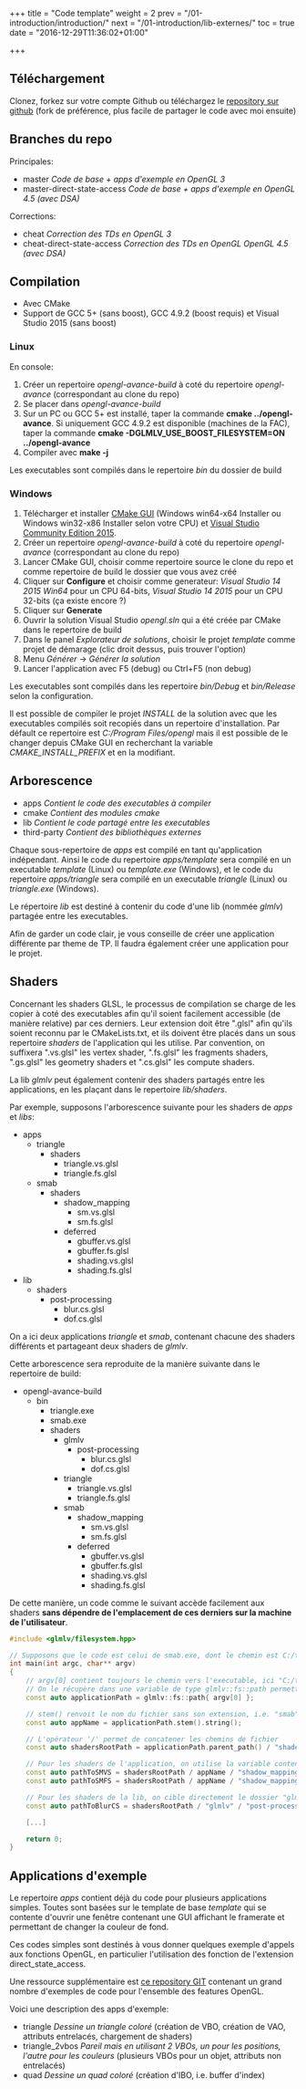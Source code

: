 +++
title = "Code template"
weight = 2
prev = "/01-introduction/introduction/"
next = "/01-introduction/lib-externes/"
toc = true
date = "2016-12-29T11:36:02+01:00"

+++

## Téléchargement

Clonez, forkez sur votre compte Github ou téléchargez le [repository sur github](https://github.com/Celeborn2BeAlive/opengl-avance) (fork de préférence, plus facile de partager le code avec moi ensuite)

## Branches du repo

Principales:

- master *Code de base + apps d'exemple en OpenGL 3*
- master-direct-state-access *Code de base + apps d'exemple en OpenGL 4.5 (avec DSA)*

Corrections:

- cheat *Correction des TDs en OpenGL 3*
- cheat-direct-state-access *Correction des TDs en OpenGL OpenGL 4.5 (avec DSA)*

## Compilation

- Avec CMake
- Support de GCC 5+ (sans boost), GCC 4.9.2 (boost requis) et Visual Studio 2015 (sans boost)

### Linux

En console:

1. Créer un repertoire *opengl-avance-build* à coté du repertoire *opengl-avance* (correspondant au clone du repo)
2. Se placer dans *opengl-avance-build*
3. Sur un PC ou GCC 5+ est installé, taper la commande **cmake ../opengl-avance**. Si uniquement GCC 4.9.2 est disponible (machines de la FAC), taper la commande **cmake -DGLMLV_USE_BOOST_FILESYSTEM=ON ../opengl-avance**
4. Compiler avec **make -j**

Les executables sont compilés dans le repertoire *bin* du dossier de build

### Windows

1. Télécharger et installer [CMake GUI](https://cmake.org/download/) (Windows win64-x64 Installer ou Windows win32-x86 Installer selon votre CPU) et [Visual Studio Community Edition 2015](https://www.visualstudio.com/fr/vs/community/).
2. Créer un repertoire *opengl-avance-build* à coté du repertoire *opengl-avance* (correspondant au clone du repo)
3. Lancer CMake GUI, choisir comme repertoire source le clone du repo et comme repertoire de build le dossier que vous avez créé
4. Cliquer sur **Configure** et choisir comme generateur: *Visual Studio 14 2015 Win64* pour un CPU 64-bits, *Visual Studio 14 2015* pour un CPU 32-bits (ça existe encore ?)
5. Cliquer sur **Generate**
6. Ouvrir la solution Visual Studio *opengl.sln* qui a été créée par CMake dans le repertoire de build
7. Dans le panel *Explorateur de solutions*, choisir le projet *template* comme projet de démarage (clic droit dessus, puis trouver l'option)
8. Menu *Générer* -> *Générer la solution*
9. Lancer l'application avec F5 (debug) ou Ctrl+F5 (non debug)

Les executables sont compilés dans les repertoire *bin/Debug* et *bin/Release* selon la configuration.

Il est possible de compiler le projet *INSTALL* de la solution avec que les executables compilés soit recopiés dans un repertoire d'installation. Par défault ce repertoire est *C:/Program Files/opengl* mais il est possible de le changer depuis CMake GUI en recherchant la variable *CMAKE_INSTALL_PREFIX* et en la modifiant.

## Arborescence

- apps *Contient le code des executables à compiler*
- cmake *Contient des modules cmake*
- lib *Contient le code partagé entre les executables*
- third-party *Contient des bibliothèques externes*

Chaque sous-repertoire de *apps* est compilé en tant qu'application indépendant. Ainsi le code du repertoire *apps/template* sera compilé en un executable *template* (Linux) ou *template.exe* (Windows), et le code du repertoire *apps/triangle* sera compilé en un executable *triangle* (Linux) ou *triangle.exe* (Windows).

Le répertoire *lib* est destiné à contenir du code d'une lib (nommée *glmlv*) partagée entre les executables.

Afin de garder un code clair, je vous conseille de créer une application différente par theme de TP. Il faudra également créer une application pour le projet.

## Shaders

Concernant les shaders GLSL, le processus de compilation se charge de les copier à coté des executables afin qu'il soient facilement accessible (de manière relative) par ces derniers. Leur extension doit être ".glsl" afin qu'ils soient reconnu par le CMakeLists.txt, et ils doivent être placés dans un sous repertoire *shaders* de l'application qui les utilise. Par convention, on suffixera ".vs.glsl" les vertex shader, ".fs.glsl" les fragments shaders, ".gs.glsl" les geometry shaders et ".cs.glsl" les compute shaders.

La lib *glmlv* peut également contenir des shaders partagés entre les applications, en les plaçant dans le repertoire *lib/shaders*.

Par exemple, supposons l'arborescence suivante pour les shaders de *apps* et *libs*:

- apps
    - triangle
        - shaders
            - triangle.vs.glsl
            - triangle.fs.glsl
    - smab
        - shaders
            - shadow_mapping
                - sm.vs.glsl
                - sm.fs.glsl
            - deferred
                - gbuffer.vs.glsl
                - gbuffer.fs.glsl
                - shading.vs.glsl
                - shading.fs.glsl
- lib
    - shaders
        - post-processing
            - blur.cs.glsl
            - dof.cs.glsl

On a ici deux applications *triangle* et *smab*, contenant chacune des shaders différents et partageant deux shaders de *glmlv*.

Cette arborescence sera reproduite de la manière suivante dans le repertoire de build:

- opengl-avance-build
    - bin
        - triangle.exe
        - smab.exe
        - shaders
            - glmlv
                - post-processing
                    - blur.cs.glsl
                    - dof.cs.glsl
            - triangle
                - triangle.vs.glsl
                - triangle.fs.glsl
            - smab
                - shadow_mapping
                    - sm.vs.glsl
                    - sm.fs.glsl
                - deferred
                    - gbuffer.vs.glsl
                    - gbuffer.fs.glsl
                    - shading.vs.glsl
                    - shading.fs.glsl

De cette manière, un code comme le suivant accède facilement aux shaders **sans dépendre de l'emplacement de ces derniers sur la machine de l'utilisateur**.

```cpp
#include <glmlv/filesystem.hpp>

// Supposons que le code est celui de smab.exe, dont le chemin est C:/toto/tata/bin/smab.exe
int main(int argc, char** argv)
{
    // argv[0] contient toujours le chemin vers l'executable, ici "C:/toto/tata/bin/smab.exe"
    // On le récupère dans une variable de type glmlv::fs::path permettant de gérer facilement les chemins
    const auto applicationPath = glmlv::fs::path{ argv[0] };

    // stem() renvoit le nom du fichier sans son extension, i.e. "smab":
    const auto appName = applicationPath.stem().string();

    // L'opérateur '/' permet de concatener les chemins de fichier
    const auto shadersRootPath = applicationPath.parent_path() / "shaders";

    // Pour les shaders de l'application, on utilise la variable contenant le nom de l'application pour accéder au dossier contenant ses shaders
    const auto pathToSMVS = shadersRootPath / appName / "shadow_mapping" / "sm.vs.glsl";
    const auto pathToSMFS = shadersRootPath / appName / "shadow_mapping" / "sm.fs.glsl";

    // Pour les shaders de la lib, on cible directement le dossier "glmlv"
    const auto pathToBlurCS = shadersRootPath / "glmlv" / "post-processing" / "blur.cs.glsl";

    [...]

    return 0;
}
```

## Applications d'exemple

Le repertoire *apps* contient déjà du code pour plusieurs applications simples. Toutes sont basées sur le template de base *template* qui se contente d'ouvrir une fenêtre contenant une GUI affichant le framerate et permettant de changer la couleur de fond.

Ces codes simples sont destinés à vous donner quelques exemple d'appels aux fonctions OpenGL, en particulier l'utilisation des fonction de l'extension direct_state_access.

Une ressource supplémentaire est [ce repository GIT](https://github.com/g-truc/ogl-samples/tree/master/tests) contenant un grand nombre d'exemples de code pour l'ensemble des features OpenGL.

Voici une description des apps d'exemple:

- triangle *Dessine un triangle coloré* (création de VBO, création de VAO, attributs entrelacés, chargement de shaders)
- triangle_2vbos *Pareil mais en utilisant 2 VBOs, un pour les positions, l'autre pour les couleurs* (plusieurs VBOs pour un objet, attributs non entrelacés)
- quad *Dessine un quad coloré* (création d'IBO, i.e. buffer d'index)